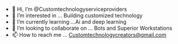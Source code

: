 - 👋 Hi, I’m @Customtechnologyserviceproviders
- 👀 I’m interested in ... Building customized technology 
- 🌱 I’m currently learning ...Ai and deep learning
- 💞️ I’m looking to collaborate on ... Bots and Superior Workstations
- 📫 How to reach me ... Customtechnologycreators@gmail.com 

<!---
Customtechnologyserviceproviders/Customtechnologyserviceproviders is a ✨ special ✨ repository because its `README.md` (this file) appears on your GitHub profile.
You can click the Preview link to take a look at your changes.
--->
